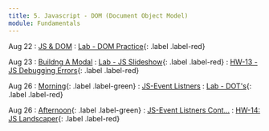 ```yaml
---
title: 5. Javascript - DOM (Document Object Model)
module: Fundamentals
---
```


Aug 22
: [JS & DOM](https://git.generalassemb.ly/seir-flex-07-25-23/js-dom)
  : [Lab - DOM Practice](https://git.generalassemb.ly/seir-flex-07-25-23/js-dom-practice){: .label .label-red}

Aug 23
: [Buildng A Modal](https://git.generalassemb.ly/seir-flex-07-25-23/modals_intro)
: [Lab - JS Slideshow](https://git.generalassemb.ly/seir-flex-07-25-23/js-dom-slideshow){: .label .label-red}
  : [HW-13 - JS Debugging Errors](https://git.generalassemb.ly/seir-flex-07-25-23/js-debugging-errors){: .label .label-red}


Aug 26
: [Morning](){: .label .label-green}
: [JS-Event Listners](https://git.generalassemb.ly/seir-flex-07-25-23/js-events)
  : [Lab - DOT's](https://git.generalassemb.ly/seir-flex-07-25-23/event-listener-demo){: .label .label-red}

Aug 26
: [Afternoon](){: .label .label-green}
: [JS-Event Listners Cont...](https://git.generalassemb.ly/seir-flex-07-25-23/js-events)
  : [HW-14: JS Landscaper](https://git.generalassemb.ly/seir-flex-07-25-23/hw-landscaper){: .label .label-red}
